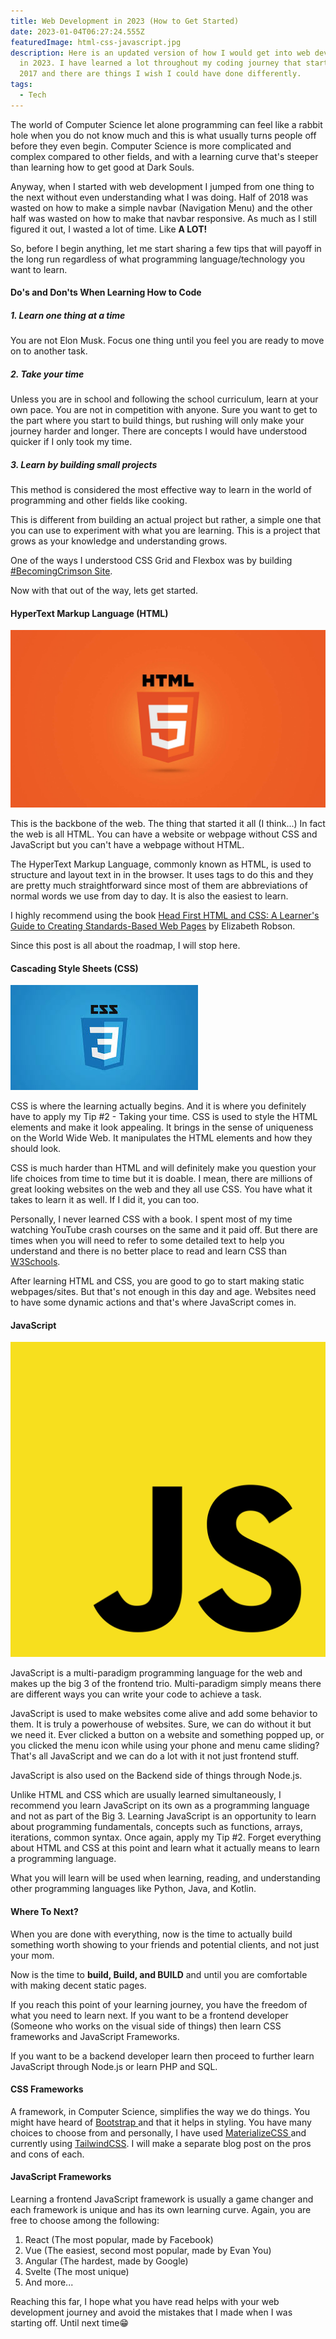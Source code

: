 ```yaml
---
title: Web Development in 2023 (How to Get Started)
date: 2023-01-04T06:27:24.555Z
featuredImage: html-css-javascript.jpg
description: Here is an updated version of how I would get into web development
  in 2023. I have learned a lot throughout my coding journey that started in
  2017 and there are things I wish I could have done differently.
tags:
  - Tech
---
```

The world of Computer Science let alone programming can feel like a rabbit hole when you do not know much and this is what usually turns people off before they even begin. Computer Science is more complicated and complex compared to other fields, and with a learning curve that's steeper than learning how to get good at Dark Souls.

Anyway, when I started with web development I jumped from one thing to the next without even understanding what I was doing. Half of 2018 was wasted on how to make a simple navbar (Navigation Menu) and the other half was wasted on how to make that navbar responsive. As much as I still figured it out, I wasted a lot of time. Like **A LOT!**

So, before I begin anything, let me start sharing a few tips that will payoff in the long run regardless of what programming language/technology you want to learn.

#### Do's and Don'ts When Learning How to Code

##### 1. Learn one thing at a time

You are not Elon Musk. Focus one thing until you feel you are ready to move on to another task.

##### 2. Take your time

Unless you are in school and following the school curriculum, learn at your own pace. You are not in competition with anyone. Sure you want to get to the part where you start to build things, but rushing will only make your journey harder and longer. There are concepts I would have understood quicker if I only took my time.

##### 3. Learn by building small projects

This method is considered the most effective way to learn in the world of programming and other fields like cooking.

This is different from building an actual project but rather, a simple one that you can use to experiment with what you are learning. This is a project that grows as your knowledge and understanding grows.

One of the ways I understood CSS Grid and Flexbox was by building [\#BecomingCrimson Site](https://becomingcrimson.netlify.app/).

Now with that out of the way, lets get started.

#### HyperText Markup Language (HTML)

![HTML Logo](html.png "HTML5")

This is the backbone of the web. The thing that started it all (I think...) In fact the web is all HTML. You can have a website or webpage without CSS and JavaScript but you can't have a webpage without HTML.

The HyperText Markup Language, commonly known as HTML, is used to structure and layout text in in the browser. It uses tags to do this and they are pretty much straightforward since most of them are abbreviations of normal words we use from day to day. It is also the easiest to learn.

I highly recommend using the book [Head First HTML and CSS: A Learner's Guide to Creating Standards-Based Web Pages](https://www.amazon.com/gp/product/0596159900/ref=as_li_tl?ie=UTF8&camp=1789&creative=9325&creativeASIN=0596159900&linkCode=as2&tag=booksoncode-20&linkId=f73ca6a5259b33f59fd67a6e8520fbfd) by Elizabeth Robson.

Since this post is all about the roadmap, I will stop here.

#### Cascading Style Sheets (CSS)

![CSS3 logo](css.jpg "CSS3")

CSS is where the learning actually begins. And it is where you definitely have to apply my Tip #2 - Taking your time. CSS is used to style the HTML elements and make it look appealing. It brings in the sense of uniqueness on the World Wide Web. It manipulates the HTML elements and how they should look.

CSS is much harder than HTML and will definitely make you question your life choices from time to time but it is doable. I mean, there are millions of great looking websites on the web and they all use CSS. You have what it takes to learn it as well. If I did it, you can too.

Personally, I never learned CSS with a book. I spent most of my time watching YouTube crash courses on the same and it paid off. But there are times when you will need to refer to some detailed text to help you understand and there is no better place to read and learn CSS than [W3Schools](https://www.w3schools.com/css/default.asp).

After learning HTML and CSS, you are good to go to start making static webpages/sites. But that's not enough in this day and age. Websites need to have some dynamic actions and that's where JavaScript comes in.

#### JavaScript

![JavaScript logo](js.png "JavaScript")

JavaScript is a multi-paradigm programming language for the web and makes up the big 3 of the frontend trio. Multi-paradigm simply means there are different ways you can write your code to achieve a task.

JavaScript is used to make websites come alive and add some behavior to them. It is truly a powerhouse of websites. Sure, we can do without it but we need it. Ever clicked a button on a website and something popped up, or you clicked the menu icon while using your phone and menu came sliding? That's all JavaScript and we can do a lot with it not just frontend stuff.

JavaScript is also used on the Backend side of things through Node.js.

Unlike HTML and CSS which are usually learned simultaneously, I recommend you learn JavaScript on its own as a programming language and not as part of the Big 3. Learning JavaScript is an opportunity to learn about programming fundamentals, concepts such as functions, arrays, iterations, common syntax. Once again, apply my Tip #2. Forget everything about HTML and CSS at this point and learn what it actually means to learn a programming language.

What you will learn will be used when learning, reading, and understanding other programming languages like Python, Java, and Kotlin.

#### Where To Next?

When you are done with everything, now is the time to actually build something worth showing to your friends and potential clients, and not just your mom.

Now is the time to **build, Build, and BUILD** and until you are comfortable with making decent static pages.

If you reach this point of your learning journey, you have the freedom of what you need to learn next. If you want to be a frontend developer (Someone who works on the visual side of things) then learn CSS frameworks and JavaScript Frameworks.

If you want to be a backend developer learn then proceed to further learn JavaScript through Node.js or learn PHP and SQL.

#### CSS Frameworks

A framework, in Computer Science, simplifies the way we do things. You might have heard of [Bootstrap ](https://getbootstrap.com/)and that it helps in styling. You have many choices to choose from and personally, I have used [MaterializeCSS ](https://materializecss.com/)and currently using [TailwindCSS](https://tailwindcss.com/). I will make a separate blog post on the pros and cons of each.

#### JavaScript Frameworks

Learning a frontend JavaScript framework is usually a game changer and each framework is unique and has its own learning curve. Again, you are free to choose among the following:

1. React (The most popular, made by Facebook)
2. Vue (The easiest, second most popular, made by Evan You)
3. Angular (The hardest, made by Google)
4. Svelte (The most unique)
5. And more...

Reaching this far, I hope what you have read helps with your web development journey and avoid the mistakes that I made when I was starting off. Until next time😁